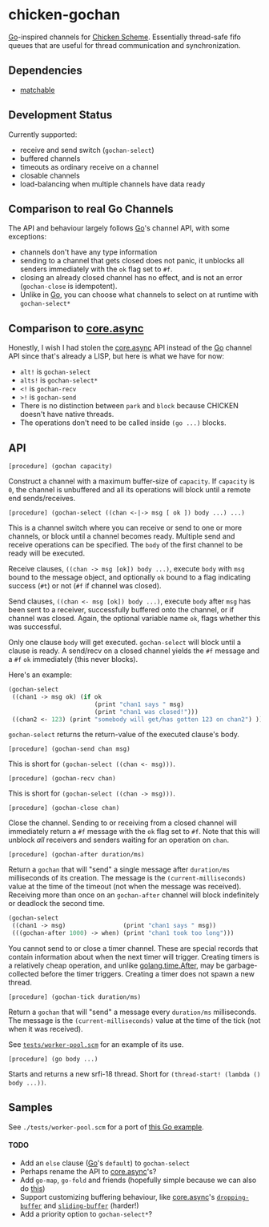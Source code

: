 # chicken-gochan

 [Chicken Scheme]: http://call-cc.org/
 [Go]: http://golang.org/
 [core.async]: https://github.com/clojure/core.async

[Go]-inspired channels for [Chicken Scheme]. Essentially thread-safe
fifo queues that are useful for thread communication and
synchronization.

## Dependencies

- [matchable](wiki.call-cc.org/eggref/4/matchable)

## Development Status

Currently supported:

- receive and send switch (`gochan-select`)
- buffered channels
- timeouts as ordinary receive on a channel
- closable channels
- load-balancing when multiple channels have data ready

## Comparison to real Go Channels

The API and behaviour largely follows [Go]'s channel API, with some
exceptions:

- channels don't have any type information
- sending to a channel that gets closed does not panic, it unblocks
  all senders immediately with the `ok` flag set to `#f`.
- closing an already closed channel has no effect, and is not an error
  (`gochan-close` is idempotent).
- Unlike in [Go], you can choose what channels to select on at runtime with `gochan-select*`
  
## Comparison to [core.async]

Honestly, I wish I had stolen the [core.async] API instead of the [Go] channel API 
since that's already a LISP, but here is what we have for now:

- `alt!` is `gochan-select`
- `alts!` is `gochan-select*`
- `<!` is `gochan-recv`
- `>!` is `gochan-send`
- There is no distinction between `park` and `block` because CHICKEN 
  doesn't have native threads.
- The operations don't need to be called inside `(go ...)` blocks.

## API

    [procedure] (gochan capacity)

Construct a channel with a maximum buffer-size of `capacity`. If
`capacity` is `0`, the channel is unbuffered and all its operations
will block until a remote end sends/receives.

    [procedure] (gochan-select ((chan <-|-> msg [ ok ]) body ...) ...)

This is a channel switch where you can receive or send to one or more
channels, or block until a channel becomes ready. Multiple send and
receive operations can be specified. The `body` of the first channel
to be ready will be executed.

Receive clauses, `((chan -> msg [ok]) body ...)`, execute `body` with
`msg` bound to the message object, and optionally `ok` bound to a flag
indicating success (`#t`) or not (`#f` if channel was closed).

Send clauses, `((chan <- msg [ok]) body ...)`, execute `body` after
`msg` has been sent to a receiver, successfully buffered onto the
channel, or if channel was closed. Again, the optional variable name
`ok`, flags whether this was successful.

Only one clause `body` will get executed. `gochan-select` will block
until a clause is ready. A send/recv on a closed channel yields the
`#f` message and a `#f` `ok` immediately (this never blocks).

Here's an example:

```scheme
(gochan-select
 ((chan1 -> msg ok) (if ok
                        (print "chan1 says " msg)
                        (print "chan1 was closed!")))
 ((chan2 <- 123) (print "somebody will get/has gotten 123 on chan2") ))
```

`gochan-select` returns the return-value of the executed clause's
body.

    [procedure] (gochan-send chan msg)

This is short for `(gochan-select ((chan <- msg)))`.

    [procedure] (gochan-recv chan)

This is short for `(gochan-select ((chan -> msg)))`.

    [procedure] (gochan-close chan)

Close the channel. Sending to or receiving from a closed channel will
immediately return a `#f` message with the `ok` flag set to `#f`. Note
that this will unblock _all_ receivers and senders waiting for an
operation on `chan`.

    [procedure] (gochan-after duration/ms)

Return a `gochan` that will "send" a single message after
`duration/ms` milliseconds of its creation. The message is the
`(current-milliseconds)` value at the time of the timeout (not when
the message was received). Receiving more than once on an
`gochan-after` channel will block indefinitely or deadlock the second
time.

```scheme
(gochan-select
 ((chan1 -> msg)                (print "chan1 says " msg))
 (((gochan-after 1000) -> when) (print "chan1 took too long")))
```

You cannot send to or close a timer channel. These are special records
that contain information about when the next timer will
trigger. Creating timers is a relatively cheap operation, and
unlike [golang.time.After](https://golang.org/pkg/time/#After), may be
garbage-collected before the timer triggers. Creating a timer does not
spawn a new thread.

    [procedure] (gochan-tick duration/ms)

Return a `gochan` that will "send" a message every `duration/ms`
milliseconds. The message is the `(current-milliseconds)`
value at the time of the tick (not when it was received).

See [`tests/worker-pool.scm`](tests/worker-pool.scm) for
an example of its use.

    [procedure] (go body ...)

Starts and returns a new srfi-18 thread. Short for `(thread-start!
(lambda () body ...))`.

## Samples

See `./tests/worker-pool.scm` for a port of
[this Go example](https://gobyexample.com/worker-pools).


#### TODO

- Add an `else` clause ([Go]'s `default`) to `gochan-select`
- Perhaps rename the API to [core.async]'s?
- Add `go-map`, `go-fold` and friends (hopefully simple because we can also do [this](http://clojure.github.io/core.async/#clojure.core.async/map))
- Support customizing buffering behaviour, like [core.async]'s [`dropping-buffer`](http://clojure.github.io/core.async/#clojure.core.async/dropping-buffer) and [`sliding-buffer`](http://clojure.github.io/core.async/#clojure.core.async/sliding-buffer) (harder!)
- Add a priority option to `gochan-select*`?
